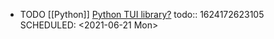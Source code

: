 - TODO [[Python]] [Python TUI library?](https://twitter.com/simonw/status/1406336417500860423) 
  todo:: 1624172623105
  SCHEDULED: <2021-06-21 Mon>